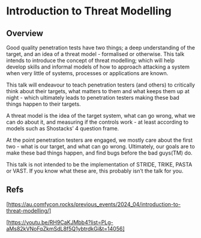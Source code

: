 # Introduction to Threat Modelling

## Overview

Good quality penetration tests have two things; a deep understanding of the
target, and an idea of a threat model - formalised or otherwise. This talk
intends to introduce the concept of threat modelling; which will help develop
skills and informal models of how to approach attacking a system when very
little of systems, processes or applications are known.

This talk will endeavour to teach penetration testers (and others) to
critically think about their targets, what matters to them and what keeps them
up at night - which ultimately leads to penetration testers making these bad
things happen to their targets.

A threat model is the idea of the target system, what can go wrong, what we can
do about it, and measuring if the controls work - at least according to models
such as Shostacks’ 4 question frame.

At the point penetration testers are engaged, we mostly care about the first
two - what is our target, and what can go wrong. Ultimately, our goals are to
make these bad things happen, and find bugs before the bad guys(TM) do.

This talk is not intended to be the implementation of STRIDE, TRIKE, PASTA or
VAST. If you know what these are, this probably isn’t the talk for you.

## Refs

[https://au.comfycon.rocks/previous_events/2024_04/introduction-to-threat-modelling/]

[https://youtu.be/RH9CaKJMbb4?list=PLg-aMs82kVNoFqZkmSdL8f5Q1ybtrdkGi&t=14056]
